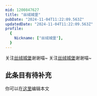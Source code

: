 ```yaml
---
mid: 1200847627
title: "丝绒城堡"
pubDate: "2024-11-04T11:22:09.563Z"
updatedDate: "2024-11-04T11:22:09.563Z"
profile:
  {
    Nickname: ["丝绒城堡"],
  }
---
```


关注[丝绒城堡](https://space.bilibili.com/1200847627)谢谢喵~ 关注[丝绒城堡](https://space.bilibili.com/1200847627)谢谢喵~

## 此条目有待补充
你可以在[这里](https://github.com/Yuhanawa/VTuber.ICU-Content/edit/master/v/丝绒城堡/index.md)编辑本文
